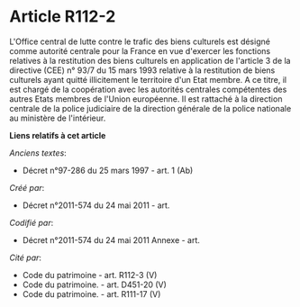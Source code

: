 # Article R112-2

L'Office central de lutte contre le trafic des biens culturels est désigné comme autorité centrale pour la France en vue
d'exercer les fonctions relatives à la restitution des biens culturels en application de l'article 3 de la directive (CEE) n°
93/7 du 15 mars 1993 relative à la restitution de biens culturels ayant quitté illicitement le territoire d'un Etat membre. A
ce titre, il est chargé de la coopération avec les autorités centrales compétentes des autres Etats membres de l'Union
européenne. Il est rattaché à la direction centrale de la police judiciaire de la direction générale de la police nationale
au ministère de l'intérieur.

**Liens relatifs à cet article**

_Anciens textes_:

  - Décret n°97-286 du 25 mars 1997 - art. 1 (Ab)

_Créé par_:

  - Décret n°2011-574 du 24 mai 2011  - art.

_Codifié par_:

  - Décret n°2011-574 du 24 mai 2011 Annexe - art.

_Cité par_:

  - Code du patrimoine - art. R112-3 (V)
  - Code du patrimoine. - art. D451-20 (V)
  - Code du patrimoine. - art. R111-17 (V)
